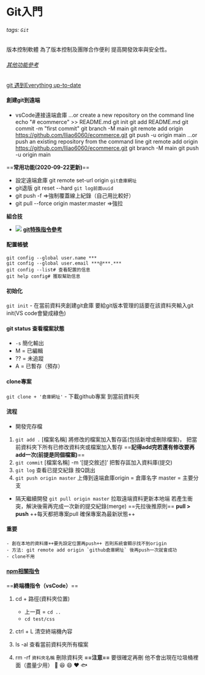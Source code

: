 # Git入門
###### tags: `Git`
版本控制軟體 為了版本控制及團隊合作便利 提高開發效率與安全性。
###### [其他功能參考](https://kknews.cc/code/eb4kqoq.html)
[git 遇到Everything up-to-date](http://cbsfly.github.io/git/git-date)

#### 創建git到遠端
- vsCode連接遠端倉庫
  …or create a new repository on the command line
  echo "# ecommerce" >> README.md
  git init
  git add README.md
  git commit -m "first commit"
  git branch -M main
  git remote add origin https://github.com/lliao6060/ecommerce.git
  git push -u origin main
  …or push an existing repository from the command line
  git remote add origin https://github.com/lliao6060/ecommerce.git
  git branch -M main
  git push -u origin main

==**常用功能(2020-09-22更新)**==
- 設定遠端倉庫 git remote set-url origin `git倉庫網址`
- git退版 git reset --hard `git log前面uuid`
- git push -f =>強制覆蓋線上紀錄（自己用比較好）
- git pull --force origin master:master =>強拉

**組合技**
- ![](https://i.imgur.com/VgdAtWA.png)
**[git特殊指令參考](http://dreamerslab.com/blog/tw/npm-basic-commands/)**
#### 配置帳號
```
git config --global user.name *** 
git config --global user.email ***@***.*** 
git config --list# 查看配置的信息 
git help config# 獲取幫助信息
```

#### 初始化
`git init` - 在當前資料夾創建git倉庫
要給git版本管理的話要在該資料夾輸入git init(VS code會變成綠色)

#### git status 查看檔案狀態
   - `-s` 簡化輸出 
   - M = 已編輯 
   - ?? = 未追蹤
   - A = 已暫存（預存）

#### clone專案
`git clone + '倉庫網址'` - 下載github專案 到當前資料夾

#### 流程
- 開發完存檔
1. `git add .` [檔案名稱] 將修改的檔案加入暫存區(包括新增或刪除檔案)，
   把當前資料夾下所有已修改資料夾或檔案加入暫存
   ==**記得add完若還有修改要再add一次(前提是同個檔案)**==
2. `git commit` [檔案名稱] -m ‘[提交敘述]’ 把暫存區加入資料庫(提交)
3. `git log` 查看已提交紀錄 按Q跳出
4. `git push origin master` 上傳到遠端倉庫origin = 倉庫名字 master = 主要分支

- 隔天繼續開發
`git pull origin master` 拉取遠端資料更新本地端
若產生衝突，解決後需再完成一次新的提交紀錄(merge)
==先拉後推原則== **pull > push** ++每天都把專案pull 確保專案為最新狀態++
#### **重要**
    - 創在本地的資料庫++要先設定位置再push++ 否則系統會顯示找不到origin
    - 方法: git remote add origin `github倉庫網址` 後再push一次就會成功
    - clone不用 


#### [npm相關指令](http://dreamerslab.com/blog/tw/npm-basic-commands/)

==**終端機指令（vsCode）**==
1. cd + 路徑(資料夾位置) 
    - 上一頁 = `cd ..`
    - `cd test/css`

2. ctrl + L 清空終端機內容
3. ls -al 查看當前資料夾所有檔案
4. rm -rf `資料夾名稱` 刪除資料夾 **==注意==** 
    要很確定再刪 他不會出現在垃圾桶裡面（盡量少用）
:100: :satisfied: :smile:  :heart:  :fish: 